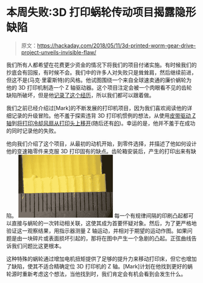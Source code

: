 # 本周失败:3D 打印蜗轮传动项目揭露隐形缺陷

> 原文：<https://hackaday.com/2018/05/11/3d-printed-worm-gear-drive-project-unveils-invisible-flaw/>

我们所有人都希望在花费更少资金的情况下将我们的项目付诸实施。有时候我们的抄底会有回报，有时候不会。我们中的许多人对失败只是耸耸肩，然后继续前进，但这不是(马克·里霍斯特)的风格。他试图围绕一个来自全球速卖通的廉价蜗轮为他的 3D 打印机制造一个 Z 轴驱动器。这个项目注定会被一个肉眼看不见的齿轮缺陷所破坏，但是他[记录了这个经历](https://drmrehorst.blogspot.com/2018/04/designing-low-cost-printable-worm-gear.html)，所以我们都可以跟着做。

我们之前已经介绍过[Mark]的不断发展的打印机项目，因为我们喜欢阅读他的详细记录的升级冒险。他不羞于探索违背 3D 打印机惯例的想法，从使用[皮带驱动 Z 轴](https://hackaday.com/2018/01/04/huge-3d-printer-ditches-lead-screw-for-belt-driven-z-axis/)到[将打印冷却风扇从打印头上移开](https://hackaday.com/2018/02/06/cpap-hacked-into-super-charged-3d-printer-cooler/)(随后还有[的](https://hackaday.com/2018/04/29/hard-drive-gives-its-life-to-cool-3d-prints/))。幸运的是，他并不羞于在成功的同时记录他的失败。

他向我们介绍了这个项目，从最初的动机开始，到零件选择，并描述了他如何设计他的变速箱零件来克服 3D 打印固有的缺点。齿轮箱安装后，产生的打印出来有缺陷。 [![](img/2e32d3cb7dc1af664cc26448bd768461.png)](https://hackaday.com/wp-content/uploads/2018/06/mrehorst-2mm-error.jpg) 每一个有规律间隔的印刷凸起都可以直接与蜗轮的一次转动相关联，这使其成为首要怀疑对象。然后，为了更严格地验证这一观察结果，用指示器测量 Z 轴运动，并相对于期望的运动作图。如果问题是由一块碎片或表面损坏引起的，那将在图中产生一个急剧的凸起。正弦曲线告诉我们问题比这更根本。

这种特殊的蜗轮通过增加电机扭矩提供了足够的提升力来移动打印床，但它也增加了缺陷，使其不适合精确定位 3D 打印机的 Z 轴。[Mark]计划在他找到更好的蜗轮源时重新考虑这个想法，当他找到时，我们肯定会有机会看到会发生什么。